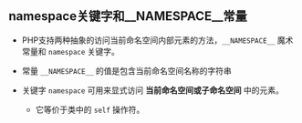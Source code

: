 ## namespace关键字和__NAMESPACE__常量
* PHP支持两种抽象的访问当前命名空间内部元素的方法，`__NAMESPACE__` 魔术常量和 `namespace` 关键字。

* 常量 `__NAMESPACE__` 的值是包含当前命名空间名称的字符串

* 关键字 `namespace` 可用来显式访问 **当前命名空间或子命名空间** 中的元素。
    * 它等价于类中的 `self` 操作符。
